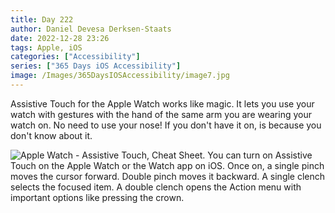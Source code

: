 ```yaml
---
title: Day 222
author: Daniel Devesa Derksen-Staats
date: 2022-12-28 23:26
tags: Apple, iOS
categories: ["Accessibility"]
series: ["365 Days iOS Accessibility"]
image: /Images/365DaysIOSAccessibility/image7.jpg
---
```


Assistive Touch for the Apple Watch works like magic. It lets you use your watch with gestures with the hand of the same arm you are wearing your watch on. No need to use your nose! If you don't have it on, is because you don't know about it.

![Apple Watch - Assistive Touch, Cheat Sheet. You can turn on Assistive Touch on the Apple Watch or the Watch app on iOS. Once on, a single pinch moves the cursor forward. Double pinch moves it backward. A single clench selects the focused item. A double clench opens the Action menu with important options like pressing the crown.](/Images/365DaysIOSAccessibility/image7.jpg)
